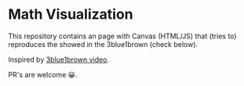 # Math Visualization

This repository contains an page with Canvas (HTML/JS) that (tries to) reproduces the showed in the 3blue1brown (check below).

Inspired by [3blue1brown video](https://www.youtube.com/watch?v=EK32jo7i5LQ).

PR's are welcome 😀.
